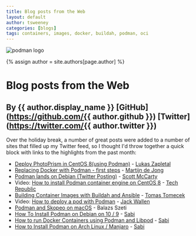 ```yaml
---
title: Blog posts from the Web 
layout: default
author: tsweeney
categories: [blogs]
tags: containers, images, docker, buildah, podman, oci
---
```

![podman logo](https://podman.io/images/podman.svg)

{% assign author = site.authors[page.author] %}

# Blog posts from the Web
## By {{ author.display_name }} [GitHub](https://github.com/{{ author.github }}) [Twitter](https://twitter.com/{{ author.twitter }})

Over the holiday break, a number of great posts were added to a number of sites that filled up my Twitter feed, so I thought I'd throw together a quick block with links to the highlights from the past month:

* [Deploy PhotoPrism in CentOS 8(using Podman)](https://lukas.zapletalovi.com/2020/01/deploy-photoprism-in-centos-80.html) - [Lukas Zapletal](https://lukas.zapletalovi.com/about_me.html)
* [Replacing Docker with  Podman - first steps](https://blog.martdj.nl/2020/01/13/replacing-docker-with-podman-first-steps/) - [Martijn de Jong](https://twitter.com/martdj)
* [Podman lands on Debian (Twitter Posting)](https://twitter.com/fatherlinux/status/1216807772458815493) - [Scott McCarty](https://twitter.com/fatherlinux)
* Video: [How to install Podman container engine on CentOS 8](https://www.techrepublic.com/videos/how-to-install-the-podman-container-engine-on-centos-8/#ftag=RSS56d97e7) - [Tech Republic](https://www.techrepublic.com/)
* [Building Container Images with Buildah and Ansible](https://blog.tomecek.net/post/building-containers-with-buildah-and-ansible/) - [Tomas Tomecek](https://twitter.com/tomastomec?lang=en)
* Video: [How to deploy a pod with Podman](https://www.techrepublic.com/article/how-to-deploy-a-pod-with-podman/#ftag=RSS56d97e7) - [Jack Wallen](https://twitter.com/jlwallen)
* [Podman and Skopeo on macOS](https://itnext.io/podman-and-skopeo-on-macos-1b3b9cf21e60) - Balazs Szeti
* [How To Install Podman on Debian on 10 / 9](https://www.osradar.com/how-to-install-podman-on-debian-on-10-9/) - [Sabi](https://www.osradar.com/author/sabi/)
* [How to run Docker Containers using Podman and Libpod](https://www.osradar.com/how-to-run-docker-containers-using-podman-and-libpod/) - [Sabi](https://www.osradar.com/author/sabi/)
* [How to Install Podman on Arch Linux / Manjaro](https://www.osradar.com/how-to-install-podman-on-arch-linux-manjaro/) - [Sabi](https://www.osradar.com/author/sabi/)
